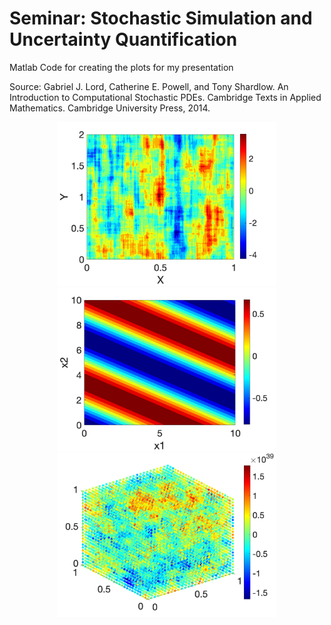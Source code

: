 # Seminar: Stochastic Simulation and Uncertainty Quantification
Matlab Code for creating the plots for my presentation  

Source: Gabriel J. Lord, Catherine E. Powell, and Tony Shardlow. An Introduction to Computational
Stochastic PDEs. Cambridge Texts in Applied Mathematics. Cambridge University Press, 2014.


<div style="text-align: center;">
    <img src="images/circulant_embedding_example7_41_2.png?raw=true" alt="Circulant embedding Example 7.41" width="350"/>
</div>

<div style="text-align: center;">
    <img src="images/turning_bands_sample_e_3.png?raw=true" alt="Turning band Bessel covariance" width="350"/>
</div>

<div style="text-align: center;">
    <img src="images/turning_bands_3d_M100.png?raw=true" alt="Turning bands 3D" width="350"/>
</div>